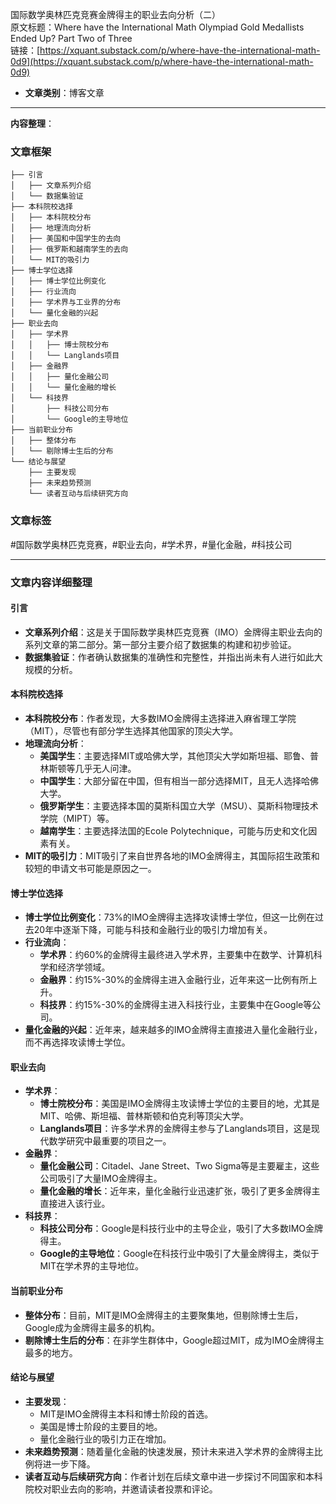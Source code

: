 国际数学奥林匹克竞赛金牌得主的职业去向分析（二）  
  原文标题：Where have the International Math Olympiad Gold Medallists Ended Up? Part Two of Three  
  链接：[https://xquant.substack.com/p/where-have-the-international-math-0d9](https://xquant.substack.com/p/where-have-the-international-math-0d9)  

- **文章类别**：博客文章  

---

**内容整理**：

### 文章框架
```
├── 引言
│   ├── 文章系列介绍
│   └── 数据集验证
├── 本科院校选择
│   ├── 本科院校分布
│   ├── 地理流向分析
│   ├── 美国和中国学生的去向
│   ├── 俄罗斯和越南学生的去向
│   └── MIT的吸引力
├── 博士学位选择
│   ├── 博士学位比例变化
│   ├── 行业流向
│   ├── 学术界与工业界的分布
│   └── 量化金融的兴起
├── 职业去向
│   ├── 学术界
│   │   ├── 博士院校分布
│   │   └── Langlands项目
│   ├── 金融界
│   │   ├── 量化金融公司
│   │   └── 量化金融的增长
│   └── 科技界
│       ├── 科技公司分布
│       └── Google的主导地位
├── 当前职业分布
│   ├── 整体分布
│   └── 剔除博士生后的分布
└── 结论与展望
    ├── 主要发现
    ├── 未来趋势预测
    └── 读者互动与后续研究方向
```

### 文章标签
#国际数学奥林匹克竞赛，#职业去向，#学术界，#量化金融，#科技公司

---

### 文章内容详细整理

#### 引言
- **文章系列介绍**：这是关于国际数学奥林匹克竞赛（IMO）金牌得主职业去向的系列文章的第二部分。第一部分主要介绍了数据集的构建和初步验证。
- **数据集验证**：作者确认数据集的准确性和完整性，并指出尚未有人进行如此大规模的分析。

#### 本科院校选择
- **本科院校分布**：作者发现，大多数IMO金牌得主选择进入麻省理工学院（MIT），尽管也有部分学生选择其他国家的顶尖大学。
- **地理流向分析**：
  - **美国学生**：主要选择MIT或哈佛大学，其他顶尖大学如斯坦福、耶鲁、普林斯顿等几乎无人问津。
  - **中国学生**：大部分留在中国，但有相当一部分选择MIT，且无人选择哈佛大学。
  - **俄罗斯学生**：主要选择本国的莫斯科国立大学（MSU）、莫斯科物理技术学院（MIPT）等。
  - **越南学生**：主要选择法国的Ecole Polytechnique，可能与历史和文化因素有关。
- **MIT的吸引力**：MIT吸引了来自世界各地的IMO金牌得主，其国际招生政策和较短的申请文书可能是原因之一。

#### 博士学位选择
- **博士学位比例变化**：73%的IMO金牌得主选择攻读博士学位，但这一比例在过去20年中逐渐下降，可能与科技和金融行业的吸引力增加有关。
- **行业流向**：
  - **学术界**：约60%的金牌得主最终进入学术界，主要集中在数学、计算机科学和经济学领域。
  - **金融界**：约15%-30%的金牌得主进入金融行业，近年来这一比例有所上升。
  - **科技界**：约15%-30%的金牌得主进入科技行业，主要集中在Google等公司。
- **量化金融的兴起**：近年来，越来越多的IMO金牌得主直接进入量化金融行业，而不再选择攻读博士学位。

#### 职业去向
- **学术界**：
  - **博士院校分布**：美国是IMO金牌得主攻读博士学位的主要目的地，尤其是MIT、哈佛、斯坦福、普林斯顿和伯克利等顶尖大学。
  - **Langlands项目**：许多学术界的金牌得主参与了Langlands项目，这是现代数学研究中最重要的项目之一。
- **金融界**：
  - **量化金融公司**：Citadel、Jane Street、Two Sigma等是主要雇主，这些公司吸引了大量IMO金牌得主。
  - **量化金融的增长**：近年来，量化金融行业迅速扩张，吸引了更多金牌得主直接进入该行业。
- **科技界**：
  - **科技公司分布**：Google是科技行业中的主导企业，吸引了大多数IMO金牌得主。
  - **Google的主导地位**：Google在科技行业中吸引了大量金牌得主，类似于MIT在学术界的主导地位。

#### 当前职业分布
- **整体分布**：目前，MIT是IMO金牌得主的主要聚集地，但剔除博士生后，Google成为金牌得主最多的机构。
- **剔除博士生后的分布**：在非学生群体中，Google超过MIT，成为IMO金牌得主最多的地方。

#### 结论与展望
- **主要发现**：
  - MIT是IMO金牌得主本科和博士阶段的首选。
  - 美国是博士阶段的主要目的地。
  - 量化金融行业的吸引力正在增加。
- **未来趋势预测**：随着量化金融的快速发展，预计未来进入学术界的金牌得主比例将进一步下降。
- **读者互动与后续研究方向**：作者计划在后续文章中进一步探讨不同国家和本科院校对职业去向的影响，并邀请读者投票和评论。